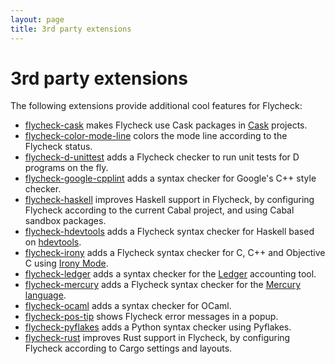 ```yaml
---
layout: page
title: 3rd party extensions
---
```


3rd party extensions
====================

The following extensions provide additional cool features for Flycheck:

- [flycheck-cask][] makes Flycheck use Cask packages in [Cask][] projects.
- [flycheck-color-mode-line][] colors the mode line according to the Flycheck
  status.
- [flycheck-d-unittest][] adds a Flycheck checker to run unit tests for D programs
  on the fly.
- [flycheck-google-cpplint][] adds a syntax checker for Google's C++ style checker.
- [flycheck-haskell][] improves Haskell support in Flycheck, by configuring
  Flycheck according to the current Cabal project, and using Cabal sandbox
  packages.
- [flycheck-hdevtools][] adds a Flycheck syntax checker for Haskell based on
  [hdevtools][].
- [flycheck-irony][] adds a Flycheck syntax checker for C, C++ and Objective C
  using [Irony Mode][].
- [flycheck-ledger][] adds a syntax checker for the [Ledger][] accounting
  tool.
- [flycheck-mercury][] adds a Flycheck syntax checker for the [Mercury language][].
- [flycheck-ocaml][] adds a syntax checker for OCaml.
- [flycheck-pos-tip][] shows Flycheck error messages in a popup.
- [flycheck-pyflakes][] adds a Python syntax checker using Pyflakes.
- [flycheck-rust][] improves Rust support in Flycheck, by configuring Flycheck
  according to Cargo settings and layouts.

[flycheck-cask]: https://github.com/flycheck/flycheck-cask
[Cask]: https://github.com/cask/cask
[flycheck-color-mode-line]: https://github.com/flycheck/flycheck-color-mode-line
[flycheck-d-unittest]: https://github.com/flycheck/flycheck-d-unittest
[flycheck-google-cpplint]: https://github.com/flycheck/flycheck-google-cpplint
[flycheck-haskell]: https://github.com/flycheck/flycheck-haskell
[flycheck-hdevtools]: https://github.com/flycheck/flycheck-hdevtools
[hdevtools]: https://github.com/bitc/hdevtools/
[flycheck-irony]: https://github.com/Sarcasm/flycheck-irony
[Irony Mode]: https://github.com/Sarcasm/irony-mode
[flycheck-ledger]: https://github.com/purcell/flycheck-ledger
[Ledger]: http://ledger-cli.org/
[flycheck-mercury]: https://github.com/flycheck/flycheck-mercury
[flycheck-ocaml]: https://github.com/flycheck/flycheck-ocaml
[Mercury language]: http://mercurylang.org/
[flycheck-pos-tip]: https://github.com/flycheck/flycheck-pos-tip
[flycheck-pyflakes]: https://github.com/Wilfred/flycheck-pyflakes
[flycheck-rust]: https://github.com/flycheck/flycheck-rust
